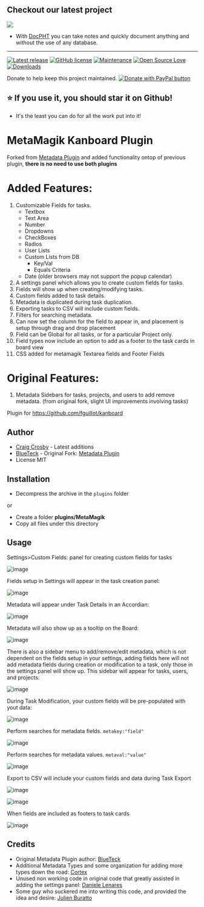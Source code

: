 ## Checkout our latest project
[![](https://raw.githubusercontent.com/docpht/docpht/master/public/assets/img/logo.png)](https://github.com/docpht/docpht)

- With [DocPHT](https://github.com/docpht/docpht) you can take notes and quickly document anything and without the use of any database.
-----------
[![Latest release](https://img.shields.io/github/release/creecros/MetaMagik.svg)](https://github.com/creecros/MetaMagik/releases)
[![GitHub license](https://img.shields.io/github/license/Naereen/StrapDown.js.svg)](https://github.com/creecros/MetaMagik/blob/master/LICENSE)
[![Maintenance](https://img.shields.io/badge/Maintained%3F-yes-green.svg)](https://github.com/creecros/MetaMagik/graphs/contributors)
[![Open Source Love](https://badges.frapsoft.com/os/v1/open-source.svg?v=103)]()
[![Downloads](https://img.shields.io/github/downloads/creecros/MetaMagik/total.svg)](https://github.com/creecros/MetaMagik/releases)

Donate to help keep this project maintained.
<a href="https://www.paypal.com/cgi-bin/webscr?cmd=_s-xclick&hosted_button_id=SEGNEVQFXHXGW&source=url">
<img src="https://www.paypalobjects.com/en_US/i/btn/btn_donate_SM.gif" border="0" name="submit" title="PayPal - The safer, easier way to pay online!" alt="Donate with PayPal button" /></a>

## :star: If you use it, you should star it on Github! 
- It's the least you can do for all the work put into it!

MetaMagik Kanboard Plugin
==========================

Forked from [Metadata Plugin](https://github.com/BlueTeck/kanboard_plugin_metadata) and added functionality ontop of previous plugin, **there is no need to use both plugins**

Added Features:
================

1. Customizable Fields for tasks. 
   - Textbox
   - Text Area
   - Number
   - Dropdowns
   - CheckBoxes
   - Radios
   - User Lists
   - Custom Lists from DB
     - Key/Val
     - Equals Criteria
   - Date (older browsers may not support the popup calendar)
2. A settings panel which allows you to create custom fields for tasks.
3. Fields will show up when creating/modifying tasks.
4. Custom fields added to task details.
5. Metadata is duplicated during task duplication.
6. Exporting tasks to CSV will include custom fields.
7. Filters for searching metadata.
8. Can now set the column for the field to appear in, and placement is setup through drag and drop placement
9. Field can be Global for all tasks, or for a particular Project only.
10. Field types now include an option to add as a footer to the task cards in board view
11. CSS added for metamagik Textarea fields and Footer Fields

Original Features:
==================

1. Metadata Sidebars for tasks, projects, and users to add remove metadata. (from original fork, slight UI improvements involving tasks)


Plugin for https://github.com/fguillot/kanboard

Author
------

- [Craig Crosby](https://github.com/creecros) - Latest additions
- [BlueTeck](https://github.com/BlueTeck) - Original Fork: [Metadata Plugin](https://github.com/BlueTeck/kanboard_plugin_metadata)
- License MIT

Installation
------------

- Decompress the archive in the `plugins` folder

or

- Create a folder **plugins/MetaMagik**
- Copy all files under this directory


Usage
------------

Settings>Custom Fields: panel for creating custom fields for tasks

![image](https://user-images.githubusercontent.com/26339368/48794160-2187e000-ecc7-11e8-89de-c2c83bde5425.png)

Fields setup in Settings will appear in the task creation panel:

![image](https://user-images.githubusercontent.com/26339368/48794210-48dead00-ecc7-11e8-9731-2eb57ef8f226.png)

Metadata will appear under Task Details in an Accordian:

![image](https://user-images.githubusercontent.com/26339368/48794118-fe5d3080-ecc6-11e8-844b-af76a71d7249.png)

Metadata will also show up as a tooltip on the Board:

![image](https://user-images.githubusercontent.com/26339368/45580741-a4716200-b862-11e8-92ab-1cd8d4783273.png)

There is also a sidebar menu to add/remove/edit metadata, which is not dependent on the fields setup in your settings, adding fields here will not add metadata fields during creation or modification to a task, only those in the settings panel will show up. This sidebar will appear for tasks, users, and projects:

![image](https://user-images.githubusercontent.com/26339368/45580785-15187e80-b863-11e8-8c04-94e05dc2e7f8.png)

During Task Modification, your custom fields will be pre-populated with yout data:

![image](https://user-images.githubusercontent.com/26339368/45580810-5c067400-b863-11e8-8c27-1e040d4974f5.png)

Perform searches for metadata fields. `metakey:"field"`

![image](https://user-images.githubusercontent.com/26339368/45580859-08e0f100-b864-11e8-8d96-bcb682398681.png)

Perform searches for metadata values. `metaval:"value"`

![image](https://user-images.githubusercontent.com/26339368/45580850-e51dab00-b863-11e8-96e3-c8ff832e70a2.png)

Export to CSV will include your custom fields and data during Task Export

![image](https://user-images.githubusercontent.com/26339368/45769838-c2e2af00-bc0e-11e8-95b6-34c23876f03f.png)

![image](https://user-images.githubusercontent.com/26339368/45769796-af374880-bc0e-11e8-9587-83ab717da733.png)

When fields are included as footers to task cards

![image](https://user-images.githubusercontent.com/26339368/96617808-16ce8f00-12d2-11eb-8a70-4ce542f7bd7a.png)


Credits
------------

* Original Metadata Plugin author: [BlueTeck](https://github.com/BlueTeck)
* Additional Metadata Types and some organization for adding more types down the road: [Cortex](https://github.com/ncortex)
* Unused non working code in original code that greatly assisted in adding the settings panel: [Daniele Lenares](https://github.com/dnlnrs)
* Some guy who suckered me into writing this code, and provided the idea and desire: [Julien Buratto](https://github.com/TheCloud)




